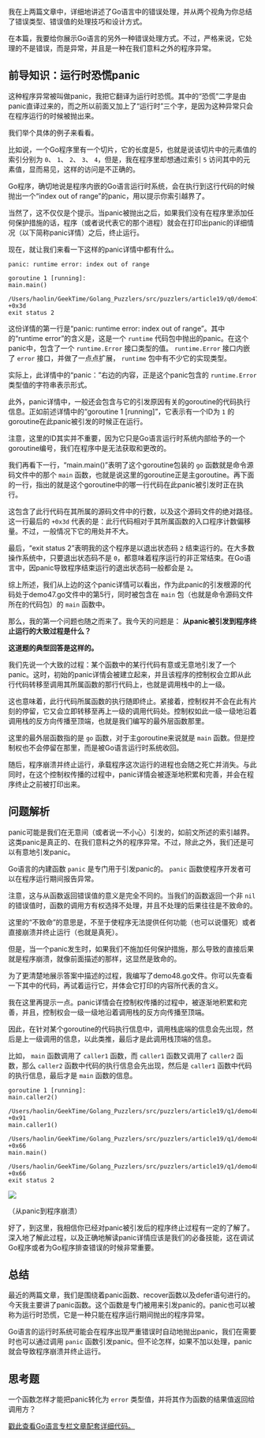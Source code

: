 我在上两篇文章中，详细地讲述了Go语言中的错误处理，并从两个视角为你总结了错误类型、错误值的处理技巧和设计方式。

在本篇，我要给你展示Go语言的另外一种错误处理方式。不过，严格来说，它处理的不是错误，而是异常，并且是一种在我们意料之外的程序异常。

## 前导知识：运行时恐慌panic

这种程序异常被叫做panic，我把它翻译为运行时恐慌。其中的“恐慌”二字是由panic直译过来的，而之所以前面又加上了“运行时”三个字，是因为这种异常只会在程序运行的时候被抛出来。

我们举个具体的例子来看看。

比如说，一个Go程序里有一个切片，它的长度是5，也就是说该切片中的元素值的索引分别为 `0`、 `1`、 `2`、 `3`、 `4`，但是，我在程序里却想通过索引 `5` 访问其中的元素值，显而易见，这样的访问是不正确的。

Go程序，确切地说是程序内嵌的Go语言运行时系统，会在执行到这行代码的时候抛出一个“index out of range”的panic，用以提示你索引越界了。

当然了，这不仅仅是个提示。当panic被抛出之后，如果我们没有在程序里添加任何保护措施的话，程序（或者说代表它的那个进程）就会在打印出panic的详细情况（以下简称panic详情）之后，终止运行。

现在，就让我们来看一下这样的panic详情中都有什么。

```
panic: runtime error: index out of range

goroutine 1 [running]:
main.main()
 /Users/haolin/GeekTime/Golang_Puzzlers/src/puzzlers/article19/q0/demo47.go:5 +0x3d
exit status 2

```

这份详情的第一行是“panic: runtime error: index out of range”。其中的“runtime error”的含义是，这是一个 `runtime` 代码包中抛出的panic。在这个panic中，包含了一个 `runtime.Error` 接口类型的值。 `runtime.Error` 接口内嵌了 `error` 接口，并做了一点点扩展， `runtime` 包中有不少它的实现类型。

实际上，此详情中的“panic：”右边的内容，正是这个panic包含的 `runtime.Error` 类型值的字符串表示形式。

此外，panic详情中，一般还会包含与它的引发原因有关的goroutine的代码执行信息。正如前述详情中的“goroutine 1 \[running\]”，它表示有一个ID为 `1` 的goroutine在此panic被引发的时候正在运行。

注意，这里的ID其实并不重要，因为它只是Go语言运行时系统内部给予的一个goroutine编号，我们在程序中是无法获取和更改的。

我们再看下一行，“main.main()”表明了这个goroutine包装的 `go` 函数就是命令源码文件中的那个 `main` 函数，也就是说这里的goroutine正是主goroutine。再下面的一行，指出的就是这个goroutine中的哪一行代码在此panic被引发时正在执行。

这包含了此行代码在其所属的源码文件中的行数，以及这个源码文件的绝对路径。这一行最后的 `+0x3d` 代表的是：此行代码相对于其所属函数的入口程序计数偏移量。不过，一般情况下它的用处并不大。

最后，“exit status 2”表明我的这个程序是以退出状态码 `2` 结束运行的。在大多数操作系统中，只要退出状态码不是 `0`，都意味着程序运行的非正常结束。在Go语言中，因panic导致程序结束运行的退出状态码一般都会是 `2`。

综上所述，我们从上边的这个panic详情可以看出，作为此panic的引发根源的代码处于demo47.go文件中的第5行，同时被包含在 `main` 包（也就是命令源码文件所在的代码包）的 `main` 函数中。

那么，我的第一个问题也随之而来了。我今天的问题是： **从panic被引发到程序终止运行的大致过程是什么？**

**这道题的典型回答是这样的。**

我们先说一个大致的过程：某个函数中的某行代码有意或无意地引发了一个panic。这时，初始的panic详情会被建立起来，并且该程序的控制权会立即从此行代码转移至调用其所属函数的那行代码上，也就是调用栈中的上一级。

这也意味着，此行代码所属函数的执行随即终止。紧接着，控制权并不会在此有片刻的停留，它又会立即转移至再上一级的调用代码处。控制权如此一级一级地沿着调用栈的反方向传播至顶端，也就是我们编写的最外层函数那里。

这里的最外层函数指的是 `go` 函数，对于主goroutine来说就是 `main` 函数。但是控制权也不会停留在那里，而是被Go语言运行时系统收回。

随后，程序崩溃并终止运行，承载程序这次运行的进程也会随之死亡并消失。与此同时，在这个控制权传播的过程中，panic详情会被逐渐地积累和完善，并会在程序终止之前被打印出来。

## 问题解析

panic可能是我们在无意间（或者说一不小心）引发的，如前文所述的索引越界。这类panic是真正的、在我们意料之外的程序异常。不过，除此之外，我们还是可以有意地引发panic。

Go语言的内建函数 `panic` 是专门用于引发panic的。 `panic` 函数使程序开发者可以在程序运行期间报告异常。

注意，这与从函数返回错误值的意义是完全不同的。当我们的函数返回一个非 `nil` 的错误值时，函数的调用方有权选择不处理，并且不处理的后果往往是不致命的。

这里的“不致命”的意思是，不至于使程序无法提供任何功能（也可以说僵死）或者直接崩溃并终止运行（也就是真死）。

但是，当一个panic发生时，如果我们不施加任何保护措施，那么导致的直接后果就是程序崩溃，就像前面描述的那样，这显然是致命的。

为了更清楚地展示答案中描述的过程，我编写了demo48.go文件。你可以先查看一下其中的代码，再试着运行它，并体会它打印的内容所代表的含义。

我在这里再提示一点。panic详情会在控制权传播的过程中，被逐渐地积累和完善，并且，控制权会一级一级地沿着调用栈的反方向传播至顶端。

因此，在针对某个goroutine的代码执行信息中，调用栈底端的信息会先出现，然后是上一级调用的信息，以此类推，最后才是此调用栈顶端的信息。

比如， `main` 函数调用了 `caller1` 函数，而 `caller1` 函数又调用了 `caller2` 函数，那么 `caller2` 函数中代码的执行信息会先出现，然后是 `caller1` 函数中代码的执行信息，最后才是 `main` 函数的信息。

```
goroutine 1 [running]:
main.caller2()
 /Users/haolin/GeekTime/Golang_Puzzlers/src/puzzlers/article19/q1/demo48.go:22 +0x91
main.caller1()
 /Users/haolin/GeekTime/Golang_Puzzlers/src/puzzlers/article19/q1/demo48.go:15 +0x66
main.main()
 /Users/haolin/GeekTime/Golang_Puzzlers/src/puzzlers/article19/q1/demo48.go:9 +0x66
exit status 2

```

![](https://static001.geekbang.org/resource/image/60/d7/606ff433a6b58510f215e57792822bd7.png?wh=887*1060)

（从panic到程序崩溃）

好了，到这里，我相信你已经对panic被引发后的程序终止过程有一定的了解了。深入地了解此过程，以及正确地解读panic详情应该是我们的必备技能，这在调试Go程序或者为Go程序排查错误的时候非常重要。

## 总结

最近的两篇文章，我们是围绕着panic函数、recover函数以及defer语句进行的。今天我主要讲了panic函数。这个函数是专门被用来引发panic的。panic也可以被称为运行时恐慌，它是一种只能在程序运行期间抛出的程序异常。

Go语言的运行时系统可能会在程序出现严重错误时自动地抛出panic，我们在需要时也可以通过调用 `panic` 函数引发panic。但不论怎样，如果不加以处理，panic就会导致程序崩溃并终止运行。

## 思考题

一个函数怎样才能把panic转化为 `error` 类型值，并将其作为函数的结果值返回给调用方？

[戳此查看Go语言专栏文章配套详细代码。](https://github.com/hyper0x/Golang_Puzzlers)